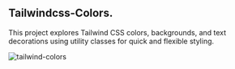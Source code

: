 ## Tailwindcss-Colors.

This project explores Tailwind CSS colors, backgrounds, and text decorations using utility classes for quick and flexible styling.

![tailwind-colors](https://github.com/user-attachments/assets/353f3d7e-4ebc-4b5c-b691-b4427d9ba257)
